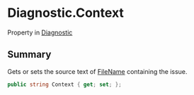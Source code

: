 # Diagnostic.Context

Property in [Diagnostic](api/csharp/yarn.compiler.diagnostic.md)

## Summary


Gets or sets the source text of  <a href="yarn.compiler.diagnostic.filename.md">FileName</a>  containing
the issue.


```csharp
public string Context { get; set; };
```

